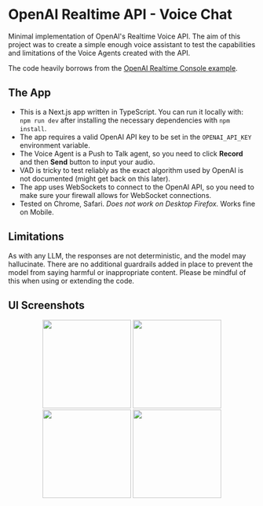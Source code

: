 # OpenAI Realtime API - Voice Chat

Minimal implementation of OpenAI's Realtime Voice API. The aim of this project was to create a simple enough voice assistant to test the capabilities and limitations of the Voice Agents created with the API.

The code heavily borrows from the [OpenAI Realtime Console example](https://github.com/openai/openai-realtime-console.git).

## The App

- This is a Next.js app written in TypeScript. You can run it locally with:
  `npm run dev` after installing the necessary dependencies with `npm install`.
- The app requires a valid OpenAI API key to be set in the `OPENAI_API_KEY` environment variable.
- The Voice Agent is a Push to Talk agent, so you need to click **Record** and then **Send** button to input your audio.
- VAD is tricky to test reliably as the exact algorithm used by OpenAI is not documented (might get back on this later).
- The app uses WebSockets to connect to the OpenAI API, so you need to make sure your firewall allows for WebSocket connections.
- Tested on Chrome, Safari. _Does not work on Desktop Firefox._ Works fine on Mobile.

## Limitations

As with any LLM, the responses are not deterministic, and the model may hallucinate. There are no additional guardrails added in place to prevent the model from saying harmful or inappropriate content. Please be mindful of this when using or extending the code.

## UI Screenshots

<p align="center">
  <img src="https://github.com/user-attachments/assets/500274b3-1fde-481e-9645-fe2a4ab4bcb5" width="180"/>
  <img src="https://github.com/user-attachments/assets/8e3e4ff3-e8bb-4442-8e65-f33dc7eb9bc9" width="180"/>
  <img src="https://github.com/user-attachments/assets/d6ef35b7-0ed6-4508-88d1-2dbdec364a72" width="180"/>
  <img src="https://github.com/user-attachments/assets/921568d0-aecb-445d-9cdc-e7bae558e6d5" width="180"/>
</p>
